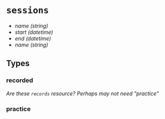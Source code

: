 # `sessions`

  - *name* _(string)_
  - *start* _(datetime)_
  - *end*  _(datetime)_
  - *name* _(string)_


## Types

### recorded

  _Are these `records` resource? Perhaps may not need "practice"_

### practice
